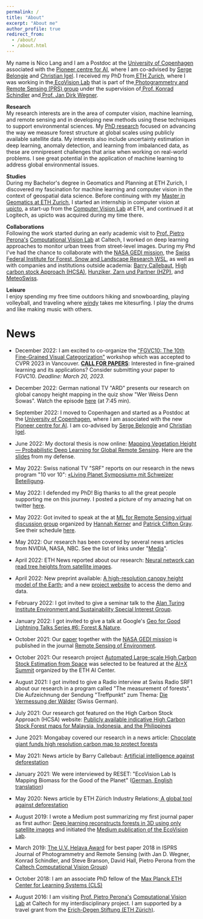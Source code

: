 ```yaml
---
permalink: /
title: "About"
excerpt: "About me"
author_profile: true
redirect_from: 
  - /about/
  - /about.html
---
```


My name is Nico Lang and I am a Postdoc at the [University of Copenhagen](https://www.ku.dk/english/) associated with the [Pioneer centre for AI](https://www.aicentre.dk/), where I am co-advised by [Serge Belongie](https://sergebelongie.github.io/) and [Christian Igel](https://christian-igel.github.io/).
I received my PhD from[  ETH Zurich](https://ethz.ch/en.html), where I was working in the[  EcoVision Lab](https://prs.igp.ethz.ch/ecovision.html) that is part of the[  Photogrammetry and Remote Sensing (PRS) group](https://prs.igp.ethz.ch/) under the supervision of[  Prof. Konrad Schindler](https://igp.ethz.ch/personen/person-detail.html?persid=143986) and[  Prof. Jan Dirk Wegner](https://igp.ethz.ch/personen/person-detail.html?persid=186562).

**Research**\
My research interests are in the area of computer vision, machine learning, and remote sensing and in developing new methods using these techniques to support environmental sciences. My [PhD research](https://www.research-collection.ethz.ch/handle/20.500.11850/554994) focused on advancing the way we measure forest structure at global scales using publicly available satellite data. My interests also include uncertainty estimation in deep learning, anomaly detection, and learning from imbalanced data, as these are omnipresent challenges that arise when working on real-world problems. I see great potential in the application of machine learning to address global environmental issues. 

**Studies**\
During my Bachelor's degree in Geomatics and Planning at ETH Zurich, I discovered my fascination for machine learning and computer vision in the context of geospatial data science. Before continuing with my [Master in Geomatics at ETH Zurich](https://ethz.ch/en/studies/master/degree-programmes/architecture-and-civil-engineering/geomatics.html), I started an internship in computer vision at [upicto](https://www.venturelab.swiss/Logitech-buys-ETH-spinoff-Upicto), a start-up from the [Computer Vision Lab](https://vision.ee.ethz.ch/) at ETH, and continued it at Logitech, as upicto was acquired during my time there.

**Collaborations**\
Following the work started during an early academic visit to [Prof. Pietro Perona's](http://www.vision.caltech.edu/Perona.html)  [Computational Vision Lab](http://www.vision.caltech.edu/) at Caltech, I worked on deep learning approaches to monitor urban trees from street-level images. During my Phd I've had the chance to collaborate with the [NASA GEDI mission](https://gedi.umd.edu/), the [Swiss Federal Institute for Forest, Snow and Landscape Research WSL](http://www.wsl.ch), as well as with companies and institutions outside academia: [Barry Callebaut](https://www.barry-callebaut.com/), [High carbon stock Approach (HCSA)](http://highcarbonstock.org/), [Hunziker, Zarn und Partner (HZP)](https://www.hzp.ch/), and [MeteoSwiss](https://www.meteoswiss.admin.ch/home/research-and-cooperation/research-and-development.html).

**Leisure**\
I enjoy spending my free time outdoors hiking and snowboarding, playing volleyball, and traveling where [windy](https://www.windy.com/) takes me kitesurfing. I play the drums and like making music with others.

News
======
-   December 2022: I am excited to co-organize the ["FGVC10: The 10th Fine-Grained Visual Categorization"](https://sites.google.com/view/fgvc10) workshop which was accepted to CVPR 2023 in Vancouver. 
    [**CALL FOR PAPERS**](https://sites.google.com/view/fgvc10/submission): Interested in fine-grained learning and its applications? Consider submitting your paper to FGVC10. *Deadline: March 20, 2023.*

-   December 2022: German national TV "ARD" presents our research on global canopy height mapping in the quiz show "Wer Weiss Denn Sowas". Watch the episode [here](https://www.daserste.de/unterhaltung/quiz-show/wer-weiss-denn-sowas/sendung/wer-weiss-denn-sowas-folge-931-100.html) (at 7:45 min). 

-   September 2022: I moved to Copenhagen and started as a Postdoc at the [University of Copenhagen](https://www.ku.dk/english/), where I am associated with the new [Pioneer centre for AI](https://www.aicentre.dk/). I am co-advised by [Serge Belongie](https://sergebelongie.github.io/) and [Christian Igel](https://christian-igel.github.io/).

-   June 2022: My doctoral thesis is now online: [Mapping Vegetation Height — Probabilistic Deep Learning for Global Remote Sensing](https://www.research-collection.ethz.ch/handle/20.500.11850/554994?show=full). Here are the [slides](https://drive.google.com/file/d/1uO7eewNu-1ANCCh6XAY9bAYOe4ny7v0K/view?usp=sharing) from my defense.

-   May 2022: Swiss national TV "SRF" reports on our research in the news program "10 vor 10": [«Living Planet Symposium» mit Schweizer Beteiligung](https://www.srf.ch/play/tv/10-vor-10/video/living-planet-symposium-mit-schweizer-beteiligung?urn=urn:srf:video:f195eabf-8b7b-4689-b8f2-3d64165dedd3).

-   May 2022: I defended my PhD! Big thanks to all the great people supporting me on this journey. I posted a picture of my amazing hat on twitter [here](https://twitter.com/nicolangnl/status/1528660823362633730?s=20&t=Zl7DUQ2JvHnjVP3SFaRO-w).

-   May 2022: Got invited to speak at the at [ML for Remote Sensing virtual discussion group](https://groups.google.com/g/ml4rs) organized by [Hannah Kerner](https://hannah-rae.github.io/) and [Patrick Clifton Gray](http://patrickgray.me/). See their schedule [here](https://docs.google.com/document/d/e/2PACX-1vQ5j59KWQCI7zvH-scVx6dh58ceC-ZiHJKRFl2Y64vC7rFWeJybivZBde3EpAxwGSUmmKY2THUjXGES/pub).

-   May 2022: Our research has been covered by several news articles from NVIDIA, NASA, NBC. See the list of links under "[Media](https://langnico.github.io/media/)".

-   April 2022: ETH News reported about our research: [Neural network can read tree heights from satellite images](https://ethz.ch/en/news-and-events/eth-news/news/2022/04/neural-network-can-read-tree-heights-from-satellite-images.html).

-   April 2022: New preprint available: [A high-resolution canopy height model of the Earth](https://doi.org/10.48550/arXiv.2204.08322); and a new [project website](https://langnico.github.io/globalcanopyheight/) to access the demo and data.

-   February 2022: I got invited to give a seminar talk to the [Alan Turing Institute Environment and Sustainability Special Interest Group](https://www.turing.ac.uk/research/interest-groups/environment-and-sustainability).

-   January 2022: I got invited to give a talk at Google's [Geo for Good Lightning Talks Series #6: Forest & Nature](https://earthoutreachonair.withgoogle.com/events/lightningtalk6).

-   October 2021: Our [paper](https://doi.org/10.1016/j.rse.2021.112760) together with the [NASA GEDI mission](https://gedi.umd.edu/) is published in the journal [Remote Sensing of Environment](https://www.journals.elsevier.com/remote-sensing-of-environment).

-   October 2021: Our research project [Automated Large-scale High Carbon Stock Estimation from Space](https://prs.igp.ethz.ch/research/current_projects/automated_large-scale_high_carbon_stock.html) was selected to be featured at the [AI+X Summit](https://ai.ethz.ch/news-and-events/events/ai-x-summit-2021.html) organized by the ETH AI Center. 

-   August 2021: I got invited to give a Radio interview at Swiss Radio SRF1 about our research in a program called "The measurement of forests". Die Aufzeichnung der Sendung "Treffpunkt" zum Thema: [Die Vermessung der Wälder](https://www.srf.ch/audio/treffpunkt/die-vermessung-der-waelder?id=12035145) (Swiss German).

-   July 2021: Our research got featured on the High Carbon Stock Approach (HCSA) website: [Publicly available indicative High Carbon Stock Forest maps for Malaysia, Indonesia, and the Philippines](http://highcarbonstock.org/publicly-available-indicative-high-carbon-stock-forest-maps-for-malaysia-indonesia-and-the-philippines/)

-   June 2021: Mongabay covered our research in a news article: [Chocolate giant funds high resolution carbon map to protect forests](https://news.mongabay.com/2021/06/chocolate-giant-funds-high-resolution-carbon-map-to-protect-forests/)

-   May 2021: News article by Barry Callebaut: [Artificial intelligence against deforestation](https://www.barry-callebaut.com/en/group/media/news-stories/artificial-intelligence-against-deforestation)

-   January 2021: We were interviewed by RESET: "EcoVision Lab Is Mapping Biomass for the Good of the Planet" ([German](https://reset.org/blog/interview-ecovision-lab-will-die-weltweite-biomasse-kartieren-und-so-die-umwelt-besser-schuetze),[  English translation](https://en.reset.org/blog/interview-ecovision-lab-mapping-biomass-good-planet-01282021))

-   May 2020: News article by ETH Zürich Industry Relations:[  A global tool against deforestation](https://ethz.ch/en/industry-and-society/industry-relations/industry-news/2020/05/a-global-tool-against-deforestation.html)

-   August 2019: I wrote a Medium post summarizing my first journal paper as first author: [Deep learning reconstructs forests in 3D using only satellite images](https://medium.com/ecovisioneth/mapping-forest-structures-with-deep-learning-c1d3c1b41e4e?source=friends_link&sk=66fefa1a9d624c108a421c8d5f989592) and initiated the [Medium publication of the EcoVision Lab](https://medium.com/ecovisioneth).

-   March 2019: [The U.V. Helava Award](https://www.isprs.org/society/awards/helava/2018.aspx) for best paper 2018 in ISPRS Journal of Photogrammetry and Remote Sensing (with Jan D. Wegner, Konrad Schindler, and Steve Branson, David Hall, Pietro Perona from the [Caltech Computational Vision Group](http://www.vision.caltech.edu/index.html))

-   October 2018: I am an associate PhD fellow of the [Max Planck ETH Center for Learning Systems (CLS)](https://learning-systems.org/phds)

-   August 2016: I am visiting [Prof. Pietro Perona's](http://www.vision.caltech.edu/Perona.html)  [Computational Vision Lab](http://www.vision.caltech.edu/) at Caltech for my interdisciplinary project. I am supported by a travel grant from the [Erich-Degen Stiftung (ETH Zürich)](https://ethz.ch/content/dam/ethz/associates/services/lehre/admin-stipendien/files/Infoblatt_Degen_Einzelreisen.pdf).


